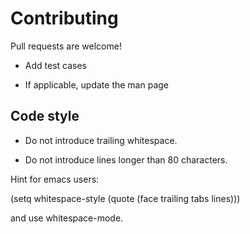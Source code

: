Contributing
============

Pull requests are welcome!

* Add test cases

* If applicable, update the man page


Code style
----------

* Do not introduce trailing whitespace.

* Do not introduce lines longer than 80 characters.

Hint for emacs users:

(setq whitespace-style (quote (face trailing tabs lines)))

and use whitespace-mode.

